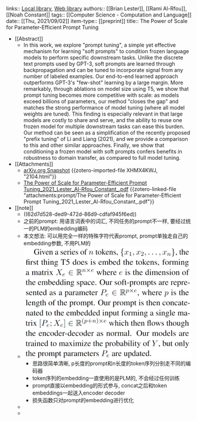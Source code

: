 links:: [Local library](zotero://select/library/items/WK99LZGV), [Web library](https://www.zotero.org/users/9034808/items/WK99LZGV)
authors:: [[Brian Lester]], [[Rami Al-Rfou]], [[Noah Constant]]
tags:: [[Computer Science - Computation and Language]]
date:: [[Thu, 2021/09/02]]
item-type:: [[preprint]]
title:: The Power of Scale for Parameter-Efficient Prompt Tuning

- [[Abstract]]
	- In this work, we explore "prompt tuning", a simple yet effective mechanism for learning "soft prompts" to condition frozen language models to perform specific downstream tasks. Unlike the discrete text prompts used by GPT-3, soft prompts are learned through backpropagation and can be tuned to incorporate signal from any number of labeled examples. Our end-to-end learned approach outperforms GPT-3's "few-shot" learning by a large margin. More remarkably, through ablations on model size using T5, we show that prompt tuning becomes more competitive with scale: as models exceed billions of parameters, our method "closes the gap" and matches the strong performance of model tuning (where all model weights are tuned). This finding is especially relevant in that large models are costly to share and serve, and the ability to reuse one frozen model for multiple downstream tasks can ease this burden. Our method can be seen as a simplification of the recently proposed "prefix tuning" of Li and Liang (2021), and we provide a comparison to this and other similar approaches. Finally, we show that conditioning a frozen model with soft prompts confers benefits in robustness to domain transfer, as compared to full model tuning.
- [[Attachments]]
	- [arXiv.org Snapshot](https://arxiv.org/abs/2104.08691) {{zotero-imported-file XHMX4KWJ, "2104.html"}}
	- [The Power of Scale for Parameter-Efficient Prompt Tuning_2021_Lester_Al-Rfou_Constant_.pdf](zotero://select/library/items/5GYNRRRT) {{zotero-linked-file "attachments:prompt/The Power of Scale for Parameter-Efficient Prompt Tuning_2021_Lester_Al-Rfou_Constant_.pdf"}}
- [[note]]
	- ((62d7d528-ded9-472d-86d9-cdfaf945f6ed))
	- 之前的prompt: 用语言词表中的词汇, 不同任务的prompt不一样, 要经过统一的PLM的embedding编码
	- 本文想法: 可以用完全一样的特殊字符代表prompt, prompt单独走自己的embedding参数, 不用PLM的
	- ![image.png](../assets/image_1658313210065_0.png)
		- 思路很简单清晰, p长度的prompt和n长度的token序列分别走不同的编码器
		- token序列的embedding一直使用的是PLM的, 不会经过任何训练
		- prompt直接以embedding的形式参与, concat之后和token embeddings一起送入encoder decoder
		- 损失函数只对prompt的embedding进行优化
	-
	-